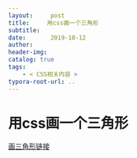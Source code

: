 ```yaml
---
layout:     post
title:     用css画一个三角形
subtitle:  
date:       2019-10-12
author:     
header-img: 
catalog: true
tags:
    - < CSS相关内容 >
typora-root-url: ..
---
```



# 用css画一个三角形

[画三角形链接](https://www.jianshu.com/p/9a463d50e441?utm_campaign=haruki&utm_content=note&utm_medium=reader_share&utm_source=weixin&from=singlemessage&isappinstalled=0)

